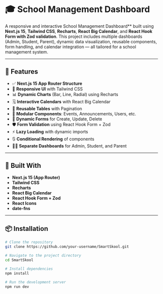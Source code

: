 # 🎓 School Management Dashboard

A responsive and interactive School Management Dashboard** built using **Next.js 15**, **Tailwind CSS**, **Recharts**, **React Big Calendar**, and **React Hook Form with Zod validation**.
This project includes multiple dashboards (Admin, Student, Parent), dynamic data visualization, reusable components, form handling, and calendar integration — all tailored for a school management system.

---

## 🚀 Features

- ✅ **Next.js 15 App Router Structure**
- 🎨 **Responsive UI** with Tailwind CSS
- 📊 **Dynamic Charts** (Bar, Line, Radial) using Recharts
- 🗓️ **Interactive Calendars** with React Big Calendar
- 🧾 **Reusable Tables** with Pagination
- 🧩 **Modular Components**: Events, Announcements, Users, etc.
- 🔄 **Dynamic Forms** for Create, Update, Delete
- 🛡️ **Form Validation** using React Hook Form + Zod
- ⚡ **Lazy Loading** with dynamic imports
- 🔃 **Conditional Rendering** of components
- 🧑‍💼 **Separate Dashboards** for Admin, Student, and Parent

---

## 🧱 Built With

- **Next.js 15 (App Router)**
- **Tailwind CSS**
- **Recharts**
- **React Big Calendar**
- **React Hook Form + Zod**
- **React Icons**
- **date-fns**

---

## 📦 Installation

```bash
# Clone the repository
git clone https://github.com/your-username/SmartSkool.git

# Navigate to the project directory
cd SmartSkool

# Install dependencies
npm install

# Run the development server
npm run dev
